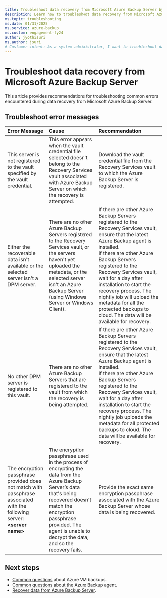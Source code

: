 ```yaml
---
title: Troubleshoot data recovery from Microsoft Azure Backup Server by using Azure Backup
description: Learn how to troubleshoot data recovery from Microsoft Azure Backup Server.
ms.topic: troubleshooting
ms.date: 01/31/2025
ms.service: azure-backup
ms.custom: engagement-fy24
author: jyothisuri
ms.author: jsuri
# Customer intent: As a system administrator, I want to troubleshoot data recovery errors from Azure Backup Server, so that I can ensure successful restoration of data for my organization.
---
```


# Troubleshoot data recovery from Microsoft Azure Backup Server 

This article provides recommendations for troubleshooting common errors encountered during data recovery from Microsoft Azure Backup Server.


## Troubleshoot error messages

| Error Message | Cause | Recommendation |
|:--- |:--- |:--- |
|This server is not registered to the vault specified by the vault credential. | This error appears when the vault credential file selected doesn't belong to the Recovery Services vault associated with Azure Backup Server on which the recovery is attempted. | Download the vault credential file from the Recovery Services vault to which the Azure Backup Server is registered. |
|Either the recoverable data isn't available or the selected server isn't a DPM server. | There are no other Azure Backup Servers registered to the Recovery Services vault, or the servers haven't yet uploaded the metadata, or the selected server isn't an Azure Backup Server (using Windows Server or Windows Client). | If there are other Azure Backup Servers registered to the Recovery Services vault, ensure that the latest Azure Backup agent is installed. <br>If there are other Azure Backup Servers registered to the Recovery Services vault, wait for a day after installation to start the recovery process. The nightly job will upload the metadata for all the protected backups to cloud. The data will be available for recovery. |
|No other DPM server is registered to this vault. | There are no other Azure Backup Servers  that are registered to the vault from which the recovery is being attempted. | If there are other Azure Backup Servers registered to the Recovery Services vault, ensure that the latest Azure Backup agent is installed.<br>If there are other Azure Backup Servers registered to the Recovery Services vault, wait for a day after installation to start the recovery process. The nightly job uploads the metadata for all protected backups to cloud. The data will be available for recovery. |
|The encryption passphrase provided does not match with passphrase associated with the following server: **\<server name>** | The encryption passphrase used in the process of encrypting the data from the Azure Backup Server’s data that's being recovered doesn't match the encryption passphrase provided. The agent is unable to decrypt the data, and so the recovery fails. | Provide the exact same encryption passphrase associated with the Azure Backup Server whose data is being recovered. |

## Next steps

- [Common questions](backup-azure-vm-backup-faq.yml) about Azure VM backups.
- [Common questions](backup-azure-file-folder-backup-faq.yml) about the Azure Backup agent.
- [Recover data from Azure Backup Server](backup-azure-alternate-dpm-server.md).